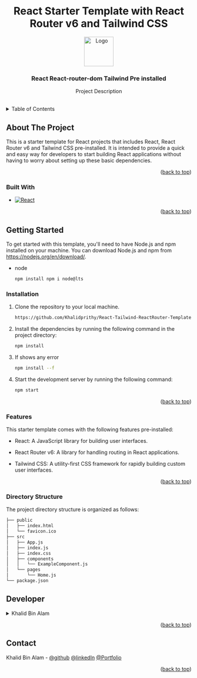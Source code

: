 <a name="readme-top"></a>

<!-- PROJECT LOGO -->
<br />
<div align="center">

<h1 align="center">React Starter Template with React Router v6 and Tailwind CSS</h1>

  <a href="https://devkbin.netlify.app/">
    <img src="https://cdn-icons-png.flaticon.com/512/1183/1183621.png" alt="Logo" width="80" height="80">
  </a>

<h3 align="center">React React-router-dom Tailwind Pre installed</h3>

  <p align="center">
    Project Description
    <br />
    <br />
  </p>
</div>


<!-- TABLE OF CONTENTS -->
<details>
  <summary>Table of Contents</summary>
  <ol>
    <li>
      <a href="#about-the-project">About The Project</a>
      <ul>
        <li><a href="#built-with">Built With</a></li>
      </ul>
    </li>
    <li>
      <a href="#getting-started">Getting Started</a>
      <ul>
        <li><a href="#installation">Installation</a></li>
      </ul>
    </li>
    <li><a href="#developer">Developer</a></li>
    <li><a href="#contact">Contact</a></li>
  </ol>
</details>



<!-- ABOUT THE PROJECT -->
## About The Project

This is a starter template for React projects that includes React, React Router v6 and Tailwind CSS pre-installed. It is intended to provide a quick and easy way for developers to start building React applications without having to worry about setting up these basic dependencies.


<p align="right">(<a href="#readme-top">back to top</a>)</p>


### Built With

* [![React][React.js]][React-url]


<p align="right">(<a href="#readme-top">back to top</a>)</p>



<!-- GETTING STARTED -->
## Getting Started

To get started with this template, you'll need to have Node.js and npm installed on your machine. You can download Node.js and npm from https://nodejs.org/en/download/.

* node
  ```sh
  npm install npm i node@lts
  ```

### Installation

1. Clone the repository to your local machine.
   ```sh
   https://github.com/Khalidprithy/React-Tailwind-ReactRouter-Template.git
   ```
2. Install the dependencies by running the following command in the project directory:
   ```sh
   npm install
   ```
3. If shows any error
   ```sh
   npm install --f
   ```
4. Start the development server by running the following command:
   ```sh
   npm start
   ```

<p align="right">(<a href="#readme-top">back to top</a>)</p>


### Features

This starter template comes with the following features pre-installed:

* React: A JavaScript library for building user interfaces.

* React Router v6: A library for handling routing in React applications.

* Tailwind CSS: A utility-first CSS framework for rapidly building custom user interfaces.

<p align="right">(<a href="#readme-top">back to top</a>)</p>


### Directory Structure

The project directory structure is organized as follows:

   ```sh
   ├── public
│   ├── index.html
│   └── favicon.ico
├── src
│   ├── App.js
│   ├── index.js
│   ├── index.css
│   ├── components
│   │   └── ExampleComponent.js
│   └── pages
│       └── Home.js
└── package.json

   ```

<!-- DEVELOPER -->
## Developer


<details>
  <summary>Khalid Bin Alam</summary>
  <ol>
    <li>
      <a href="#">Folder structure</a>
      <ul>
        <li><a >assets</a></li>
        <li><a >components</a></li>
        <li><a >context</a></li>
        <li><a >Pages</a></li>
      </ul>
    </li>
  </ol>
</details>

<p align="right">(<a href="#readme-top">back to top</a>)</p>

<!-- CONTACT -->
## Contact

Khalid Bin Alam - 
[@github](https://github.com/Khalidprithy)
[@linkedIn](https://www.linkedin.com/in/khalidbinalam/)
[@Portfolio](https://devkbin.netlify.app/)


<p align="right">(<a href="#readme-top">back to top</a>)</p>



<!-- MARKDOWN LINKS & IMAGES -->
<!-- https://www.markdownguide.org/basic-syntax/#reference-style-links -->

[React.js]: https://img.shields.io/badge/React-20232A?style=for-the-badge&logo=react&logoColor=61DAFB
[React-url]: https://reactjs.org/